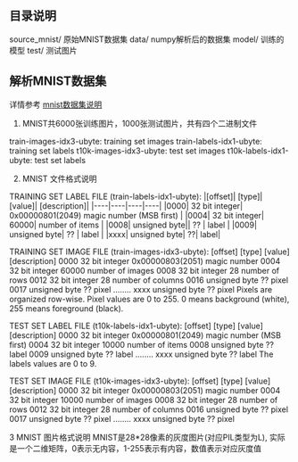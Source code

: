 
目录说明
-----

>>>>
source_mnist/  原始MNIST数据集
data/          numpy解析后的数据集
model/         训练的模型
test/          测试图片


解析MNIST数据集
------------

详情参考 [mnist数据集说明](http://yann.lecun.com/exdb/mnist/)

1. MNIST共6000张训练图片，1000张测试图片，共有四个二进制文件
>
train-images-idx3-ubyte: training set images 
train-labels-idx1-ubyte: training set labels 
t10k-images-idx3-ubyte:  test set images 
t10k-labels-idx1-ubyte:  test set labels

2. MNIST 文件格式说明
> 
TRAINING SET LABEL FILE (train-labels-idx1-ubyte):
|[offset]| [type]|          [value]|          [description]|
|----|----|----|----| 
|0000|     32 bit integer|  0x00000801(2049) magic number (MSB first) |
|0004|     32 bit integer|  60000|            number of items |
|0008|     unsigned byte||   ??  |            label |
|0009|     unsigned byte|   ??   |             label |
|xxxx|     unsigned byte|   ??|               label|

TRAINING SET IMAGE FILE (train-images-idx3-ubyte):
[offset] [type]          [value]          [description] 
0000     32 bit integer  0x00000803(2051) magic number 
0004     32 bit integer  60000            number of images 
0008     32 bit integer  28               number of rows 
0012     32 bit integer  28               number of columns 
0016     unsigned byte   ??               pixel 
0017     unsigned byte   ??               pixel 
........ 
xxxx     unsigned byte   ??               pixel
Pixels are organized row-wise. Pixel values are 0 to 255. 0 means background (white), 255 means foreground (black).

TEST SET LABEL FILE (t10k-labels-idx1-ubyte):
[offset] [type]          [value]          [description] 
0000     32 bit integer  0x00000801(2049) magic number (MSB first) 
0004     32 bit integer  10000            number of items 
0008     unsigned byte   ??               label 
0009     unsigned byte   ??               label 
........ 
xxxx     unsigned byte   ??               label
The labels values are 0 to 9.

TEST SET IMAGE FILE (t10k-images-idx3-ubyte):
[offset] [type]          [value]          [description] 
0000     32 bit integer  0x00000803(2051) magic number 
0004     32 bit integer  10000            number of images 
0008     32 bit integer  28               number of rows 
0012     32 bit integer  28               number of columns 
0016     unsigned byte   ??               pixel 
0017     unsigned byte   ??               pixel 
........ 
xxxx     unsigned byte   ??               pixel

3 MNIST 图片格式说明
MNIST是28*28像素的灰度图片(对应PIL类型为L), 实际是一个二维矩阵，0表示无内容，1-255表示有内容，数值表示对应灰度值
